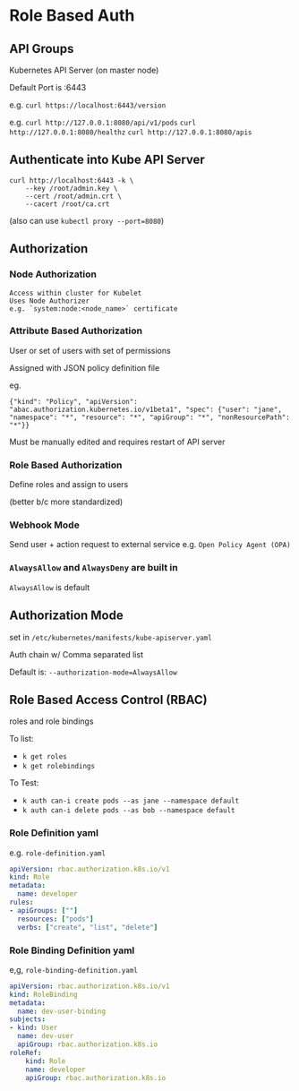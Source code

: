 # Role Based Auth

## API Groups

Kubernetes API Server (on master node)

Default Port is :6443

e.g. 
`curl https://localhost:6443/version`

e.g. 
`curl http://127.0.0.1:8080/api/v1/pods`
`curl http://127.0.0.1:8080/healthz`
`curl http://127.0.0.1:8080/apis`

## Authenticate into Kube API Server

```
curl http://localhost:6443 -k \
    --key /root/admin.key \
    --cert /root/admin.crt \
    --cacert /root/ca.crt
```
(also can use `kubectl proxy --port=8080`)

## Authorization

### Node Authorization
    Access within cluster for Kubelet
    Uses Node Authorizer 
    e.g. `system:node:<node_name>` certificate 

### Attribute Based Authorization

User or set of users with set of permissions

Assigned with JSON policy definition file

eg.
```
{"kind": "Policy", "apiVersion": "abac.authorization.kubernetes.io/v1beta1", "spec": {"user": "jane", "namespace": "*", "resource": "*", "apiGroup": "*", "nonResourcePath": "*"}}
```

Must be manually edited and requires restart of API server

### Role Based Authorization

Define roles and assign to users

(better b/c more standardized)

### Webhook Mode

Send user + action request to external service
e.g. `Open Policy Agent (OPA) `

### `AlwaysAllow` and `AlwaysDeny` are built in
`AlwaysAllow` is default

## Authorization Mode
set in `/etc/kubernetes/manifests/kube-apiserver.yaml`

Auth chain w/ Comma separated list

Default is:
`--authorization-mode=AlwaysAllow`

## Role Based Access Control (RBAC)
roles and role bindings

To list:
- `k get roles`
- `k get rolebindings`

To Test:
- `k auth can-i create pods --as jane --namespace default`
- `k auth can-i delete pods --as bob --namespace default`


### Role Definition yaml

e.g. `role-definition.yaml`

``` yaml
apiVersion: rbac.authorization.k8s.io/v1
kind: Role
metadata:
  name: developer
rules:
- apiGroups: [""]
  resources: ["pods"]
  verbs: ["create", "list", "delete"]
```

### Role Binding Definition yaml

e,g, `role-binding-definition.yaml`

``` yaml
apiVersion: rbac.authorization.k8s.io/v1
kind: RoleBinding
metadata:
  name: dev-user-binding
subjects:
- kind: User
  name: dev-user
  apiGroup: rbac.authorization.k8s.io
roleRef:
    kind: Role
    name: developer
    apiGroup: rbac.authorization.k8s.io
```
